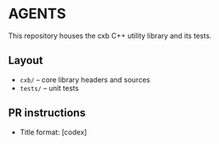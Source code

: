# AGENTS

This repository houses the cxb C++ utility library and its tests.

## Layout
- `cxb/` – core library headers and sources
- `tests/` – unit tests

## PR instructions
- Title format: [codex] <Title>
- Always format the code before committing with `./scripts/format.sh`

## Development
Use `rg` for searching the codebase.

### Environment Setup
Preferred: use Nix to match CI:
```bash
nix develop ./ci --system aarch64-linux --command bash ./ci/ci.sh
```
If Nix installation fails (e.g., HTTP 403) or is unavailable, install clang and build manually:
```bash
apt-get update && apt-get install -y clang
CXX=clang++ CC=clang cmake -S . -B build -DCXB_BUILD_TESTS=ON
CXX=clang++ CC=clang cmake --build build
ctest --test-dir build
```

### Building and Testing
Before building tests, fetch submodules:
`git submodule update --init --recursive`

Configure and build tests:
```bash
cmake -S . -B build -DCXB_BUILD_TESTS=ON
cmake --build build
```

Run tests:
```bash
ctest --test-dir build
```

### Manual Building and Testing
```bash
cmake -B build -DCMAKE_BUILD_TYPE=Debug -DCXB_BUILD_EXAMPLES=ON -DCXB_BUILD_TESTS=ON
cmake --build build
cd build && ctest --output-on-failure
# OR run test executable directly
./build/test_arena
```

### Code Formatting
This project uses clang-format for consistent code formatting. See `.clang-format`.

All pull requests must pass formatting checks and tests before merging.

Format all files:
```bash
./scripts/format.sh
```

Check formatting without making changes:
```bash
./scripts/format.sh --check
```

Format specific files manually:
```bash
clang-format -i path/to/file.cpp
```

### CI/CD
NixOS is used for the CI, which enables debugging the CI easier. See `.github/workflows/ci.yml` and `scripts/ci/`.
Steps performed on CI:
- Format code
- Run tests across x86_64, aarch64 on MacOS and Linux (Ubuntu)

## Style Guide
- Provide C compatible code where possible.
- Avoid the C++ standard library when cxb provides equivalent functionality (e.g., use `String8` instead of `std::string`).

### Functions
- Mark pure functions with `CXB_PURE`.
- Mark functions you truly want inlined with `CXB_INLINE`. This will force an inline when no debug information should be generated.
- Prefer free form functions over member functions.
- When performing an operation (verb) on a type instance (noun), free form functions should have the naming convention `<noun>_<verb>`.
- Exceptions include:
  - common operations performed across many different types, e.g. `make_<type>`
  - overloaded functions such as `serialize(TypeA&)` and `serialize(TypeB&)`
- If the function operates on a C-compatible POD type, do not use overloading.

### Control Flow
- Use `LIKELY()`/`UNLIKELY()` for branch prediction hints.

### Assertions and Errors
- Assert conditions with `DEBUG_ASSERT()` for debug-info compatible builds and `ASSERT()` for all builds.
- In C++, do not use exceptions.
- Use `Result<T, ErrorType>` to return errors.
  - `Result<T, ErrorType>` contains an error string; allocate the error string on the permanent arena, or pass one in if the error can be recovered.
  - Success in the `ErrorType` must be represented by the integer `0`.
- Use `Optional<T>` for values that may not exist, but not for errors.
- For C compatible APIs, you can declare a struct:
```cpp
DECALRE_RESULT_TYPE(ResultFoo, Foo, ErrorCode);

// equivalent to:
struct ResultFoo {
    Foo f;
    ErrorCode error;
    String8 reason;

    #ifdef __cplusplus
    inline operator bool() const {
        return (i64) error != 0;
    }
    #endif // __cplusplus
};
```
- For Optional:
```cpp
DECLARE_OPTIONAL_TYPE(OptionalFoo, Foo);

// equivalent to:
struct OptionalFoo {
    Foo value;
    bool exists;

    #ifdef __cplusplus
    inline operator bool() const {
        return exists;
    }
    #endif // __cplusplus
};
```

### Primitive Types
- Prefer typedefs with explicit bit size over builtin primitives, such as `u8`, `i32`, `i64`, etc.

### Composite Types
- Design around Zero Is Initialization (ZII), if possible.
- Prefer POD types (no ctors or dtors), if possible.
- Do not use `private` or `protected`, ever.
- Implement member functions as free form functions when possible. Exceptions include ctors/dtors, assignment/move operators, etc.

### Memory Management & Containers
Memory is managed with either an arena or the general heap.
- Prefer allocating memory with an `Arena`.
  - access `get_perm()` to get the permanent arena.
  - call `begin_scratch()` and `end_scratch()` for a temporary arena; assign to `AArenaTmp` for a scoped `end_scratch()`.
- Container naming convention:
  - `M` prefix indicates that manual memory management is mandatory, use `.destroy()` to free memory.
  - `A` prefix indicates that the container will automatically call `.destroy()` using RAII.

### Templates and Generics
- Minimize template complexity.
- Don't use templates unless it is necessary.
- Use SFINAE sparingly and only when necessary: `std::enable_if_t<std::is_integral_v<T>>`.
- Prefer explicit instantiation over heavy template metaprogramming.

### Parallel Code
- For C compatible APIs: use `atomic_i64`, `atomic_u64`, etc. typedefs or C11's `_Atomic(T)`.
- In C++: use the `Atomic<T>` wrapper.
- Use explicit memory ordering: C11 `memory_order` constants directly.

### Names and Keywords
#### Macros
- All uppercase with underscores: `CXB_INLINE`, `ASSERT`, `BREAKPOINT`.
- Library-specific macros prefixed with `CXB_`: `CXB_EXPORT`, `CXB_INTERNAL`.

#### Types
- Prefer the `struct` keyword over `class`.
- PascalCase for classes and structs: `Allocator`, `Utf8Iterator`.
- Lowercase abbreviations for primitive type aliases: `f32`, `f64`, `i32`, `u64`.
- Descriptive compound names: `Vec2f`, `Color4i`, `Utf8DecodeResult`.

#### Functions and Variables
- `snake_case` for functions.
- `snake_case` for member variables: `n_active_bytes`, `bytes_consumed`.

#### Constants and Enums
- C enum values should be UPPER_CASE.
- C++ enum class values use PascalCase (e.g. `Relaxed`, `Acquire`, `SeqCst`).
- `snake_case` for static constants: `identity4x4`, `identity3x3`.

